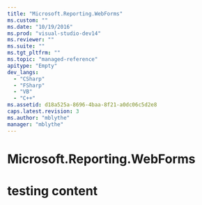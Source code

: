 ```yaml
---
title: "Microsoft.Reporting.WebForms"
ms.custom: ""
ms.date: "10/19/2016"
ms.prod: "visual-studio-dev14"
ms.reviewer: ""
ms.suite: ""
ms.tgt_pltfrm: ""
ms.topic: "managed-reference"
apitype: "Empty"
dev_langs: 
  - "CSharp"
  - "FSharp"
  - "VB"
  - "C++"
ms.assetid: d18a525a-8696-4baa-8f21-a0dc06c5d2e8
caps.latest.revision: 3
ms.author: "mblythe"
manager: "mblythe"
---
```

# Microsoft.Reporting.WebForms
# testing content